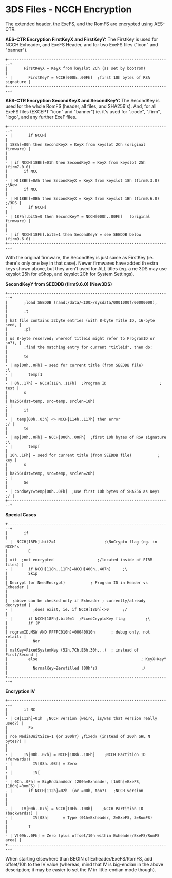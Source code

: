# 3DS Files - NCCH Encryption


The extended header, the ExeFS, and the RomFS are encrypted using
AES-CTR.

**AES-CTR Encryption FirstKeyX and FirstKeyY:**
The FirstKey is used for NCCH Exheader, and ExeFS Header, and for two
ExeFS files (\"icon\" and \"banner\").

```
+-----------------------------------------------------------------------+
|       FirstKeyX = KeyX from keyslot 2Ch (as set by bootrom)           |
- |       FirstKeyY = NCCH[000h..00Fh]  ;first 10h bytes of RSA signature |
+-----------------------------------------------------------------------+
```


**AES-CTR Encryption SecondKeyX and SecondKeyY:**
The SecondKey is used for the whole RomFS (header, all files, and
SHA256\'s). And, for all ExeFS files (EXCEPT \"icon\" and \"banner\")
ie. it\'s used for \".code\", \".firm\", \"logo\", and any further ExeF
files.

```
+-----------------------------------------------------------------------+
- |       if NCCH[                                                        |
| 18Bh]=00h then SecondKeyX = KeyX from keyslot 2Ch (original firmware) |
|                                                                       |
- | if NCCH[18Bh]=01h then SecondKeyX = KeyX from keyslot 25h (firm7.0.0) |
|       if NCC                                                          |
- | H[18Bh]=0Ah then SecondKeyX = KeyX from keyslot 18h (firm9.3.0) ;\New 
|       if NCC                                                          |
- | H[18Bh]=0Bh then SecondKeyX = KeyX from keyslot 1Bh (firm9.6.0) ;/3DS |
- |       if NCCH[                                                        |
- | 18Fh].bit5=0 then SecondKeyY = NCCH[000h..00Fh]   (original firmware) |
|                                                                       |
- | if NCCH[18Fh].bit5=1 then SecondKeyY = see SEEDDB below   (firm9.6.0) |
+-----------------------------------------------------------------------+
```

With the original firmware, the SecondKey is just same as FirstKey (ie.
there\'s only one key in that case). Newer firmwares have added th
extra keys shown above, but they aren\'t used for ALL titles (eg. a ne
3DS may use keyslot 25h for eShop, and keyslot 2Ch for System
Settings).

**SecondKeyY from SEEDDB (firm9.6.0) (New3DS)**

```
+-----------------------------------------------------------------------+
|       ;load SEEDDB (nand:/data/<ID0>/sysdata/0001000f/00000000),      |
|       ;t                                                              |
| hat file contains 32byte entries (with 8-byte Title ID, 16-byte seed, |
|       ;pl                                                             |
| us 8-byte reserved; whereof titleid might refer to ProgramID or so?), |
|       ;find the matching entry for current "titleid", then do:        |
|       te                                                              |
- | mp[00h..0Fh] = seed for current title (from SEEDDB file)           ;\ 
- |       temp[1                                                          |
- | 0h..17h] = NCCH[118h..11Fh]  ;Program ID                       ; test |
|       s                                                               |
| ha256(dst=temp, src=temp, srclen=18h)                               ; |
|       if                                                              |
- |  temp[00h..03h] <> NCCH[114h..117h] then error                     ;/ |
|       te                                                              |
- | mp[00h..0Fh] = NCCH[000h..00Fh]  ;first 10h bytes of RSA signature ;\ 
- |       temp[                                                           |
| 10h..1Fh] = seed for current title (from SEEDDB file)           ; key |
|       s                                                               |
| ha256(dst=temp, src=temp, srclen=20h)                               ; |
|       Se                                                              |
- | condKeyY=temp[00h..0Fh]  ;use first 10h bytes of SHA256 as KeyY    ;/ |
+-----------------------------------------------------------------------+
```


**Special Cases**

```
+-----------------------------------------------------------------------+
|       if                                                              |
- |  NCCH[18Fh].bit2=1                     ;\NoCrypto flag (eg. in NCCH's 
|         E                                                             |
| xit  ;not encrypted                   ;/located inside of FIRM files) |
- |       if NCCH[118h..11Fh]=NCCH[400h..407h]     ;\                     
|         Skip                                                          |
| Decrypt (or NeedEncrypt)           ; Program ID in Header vs Exheader |
|                                                                       |
|  ;above can be checked only if Exheader ; currently/already decrypted |
- |         ;does exist, ie. if NCCH[180h]<>0      ;/                     |
- |       if NCCH[18Fh].bit0=1  ;FixedCryptoKey flag         ;\           
|         if (P                                                         |
| rogramID.MSW AND FFFFC010h)=00040010h       ; debug only, not retail: |
|           Nor                                                         |
| malKey=FixedSystemKey (52h,7Ch,E6h,30h,..)  ; instead of First/Second |
|         else                                             ; KeyX+KeyY  |
|           NormalKey=Zerofilled (00h's)                   ;/           |
+-----------------------------------------------------------------------+
```


**Encryption IV**

```
+-----------------------------------------------------------------------+
|       if NC                                                           |
- | CH[112h]=01h  ;NCCH version (weird, is/was that version really used?) |
|         Fo                                                            |
| rce MediaUnitSize=1 (or 200h?) ;fixed? (instead of 200h SHL N bytes?) |
|                                                                       |
- |     IV[00h..07h] = NCCH[108h..10Fh]    ;NCCH Partition ID (forwards!) |
- |         IV[08h..0Bh] = Zero                                           |
- |         IV[                                                           |
- | 0Ch..0Fh] = BigEndianAddr (200h=Exheader, [1A0h]=ExeFS, [1B0h]=RomFS) |
- |       if NCCH[112h]=02h  (or =00h, too?)   ;NCCH version              |
|                                                                       |
- |    IV[00h..07h] = NCCH[10Fh..108h]    ;NCCH Partition ID (backwards!) |
- |         IV[08h]      = Type (01h=Exheader, 2=ExeFS, 3=RomFS)          |
|         I                                                             |
- | V[09h..0Fh] = Zero (plus offset/10h within Exheader/ExeFS/RomFS area) |
+-----------------------------------------------------------------------+
```

When starting elsewhere than BEGIN of Exheader/ExeFS/RomFS, add
offset/10h to the IV value (whereas, mind that IV is big-endian in the
above description; it may be easier to set the IV in little-endian mode
though).



